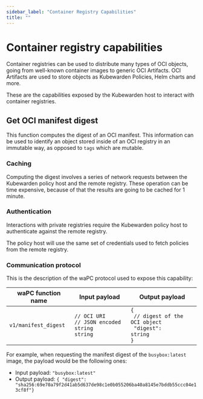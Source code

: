 ```yaml
---
sidebar_label: "Container Registry Capabilities"
title: ""
---
```


# Container registry capabilities

Container registries can be used to distribute many types of OCI objects, going
from well-known container images to generic OCI Artifacts. OCI Artifacts are used
to store objects as Kubewarden Policies, Helm charts and more.

These are the capabilities exposed by the Kubewarden host to interact with
container registries.

## Get OCI manifest digest

This function computes the digest of an OCI manifest. This information can
be used to identify an object stored inside of an OCI registry in an immutable
way, as opposed to `tags` which are mutable.

### Caching

Computing the digest involves a series of network requests between the Kubewarden
policy host and the remote registry. These operation can be time expensive,
because of that the results are going to be cached for 1 minute.

### Authentication

Interactions with private registries require the Kubewarden policy host to
authenticate against the remote registry.

The policy host will use the same set of credentials used to fetch policies
from the remote registry.

### Communication protocol

This is the description of the waPC protocol used to expose this capability:


| **waPC function name** | **Input payload** | **Output payload** |
|--------------------|---------------|----------------|
| `v1/manifest_digest` | <code>// OCI URI<br/>// JSON encoded string<br/>string</code>  | <code>{<br/>   // digest of the OCI object<br/>   "digest": string<br/>}</code> |

For example, when requesting the manifest digest of the `busybox:latest` image,
the payload would be the following ones:

* Input payload: `"busybox:latest"`
* Output payload: `{ "digest": "sha256:69e70a79f2d41ab5d637de98c1e0b055206ba40a8145e7bddb55ccc04e13cf8f"}`

